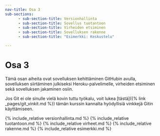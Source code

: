 ```yaml
---
nav-title: Osa 3
sub-sections:
      - sub-section-title: Versionhallinta
      - sub-section-title: Sovellus tuotantoon
      - sub-section-title: Virheiden etsiminen
      - sub-section-title: Sovelluksen rakenne
      - sub-section-title: "Esimerkki: Keskustelu"

---
```

# Osa 3

Tämä osan aiheita ovat sovelluksen kehittäminen GitHubin avulla, sovelluksen siirtäminen julkiseksi Heroku-palvelimelle, virheiden etsiminen sekä sovelluksen jakaminen osiin.

Jos Git ei ole sinulle vielä kovin tuttu työkalu, voit lukea [tästä]({% link _pages/git_vinkit.md %}) tämän kurssin kannalta hyödyllisiä vinkkejä Gitin käyttämiseen.

{% include_relative versionhallinta.md %}
{% include_relative tuotantoon.md %}
{% include_relative virheet.md %}
{% include_relative rakenne.md %}
{% include_relative esimerkki.md %}
